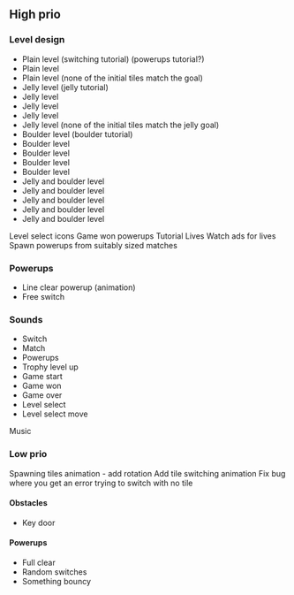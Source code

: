 ## High prio

### Level design

- Plain level (switching tutorial) (powerups tutorial?)
- Plain level
- Plain level (none of the initial tiles match the goal)
- Jelly level (jelly tutorial)
- Jelly level
- Jelly level
- Jelly level
- Jelly level (none of the initial tiles match the jelly goal)
- Boulder level (boulder tutorial)
- Boulder level
- Boulder level
- Boulder level
- Boulder level
- Jelly and boulder level
- Jelly and boulder level
- Jelly and boulder level
- Jelly and boulder level
- Jelly and boulder level

Level select icons
Game won powerups
Tutorial
Lives
Watch ads for lives
Spawn powerups from suitably sized matches

### Powerups

- Line clear powerup (animation)
- Free switch

### Sounds

- Switch
- Match
- Powerups
- Trophy level up
- Game start
- Game won
- Game over
- Level select
- Level select move

Music

### Low prio

Spawning tiles animation - add rotation
Add tile switching animation
Fix bug where you get an error trying to switch with no tile

#### Obstacles

- Key door

#### Powerups

- Full clear
- Random switches
- Something bouncy
